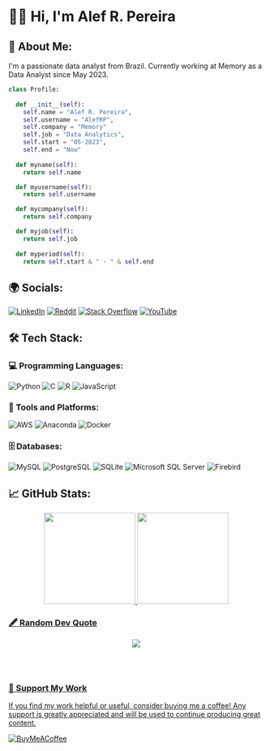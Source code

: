 # 🙋‍♂️ Hi, I'm Alef R. Pereira

## 🚀 About Me:
I'm a passionate data analyst from Brazil. Currently working at Memory as a Data Analyst since May 2023.
```python
class Profile:
    
  def __init__(self):
    self.name = "Alef R. Pereira",
    self.username = "AlefRP",
    self.company = "Memory"
    self.job = "Data Analytics",
    self.start = "05-2023",
    self.end = "Now"
  
  def myname(self):
    return self.name

  def myusername(self):
    return self.username

  def mycompany(self):
    return self.company

  def myjob(self):
    return self.job
  
  def myperiod(self):
    return self.start & " - " & self.end

```

## 🌍 Socials:
[![LinkedIn](https://img.shields.io/badge/LinkedIn-%230077B5.svg?logo=linkedin&logoColor=white)](https://linkedin.com/in/alefrpereira) 
[![Reddit](https://img.shields.io/badge/Reddit-%23FF4500.svg?logo=Reddit&logoColor=white)](https://reddit.com/user/alefrp) 
[![Stack Overflow](https://img.shields.io/badge/-Stackoverflow-FE7A16?logo=stack-overflow&logoColor=white)](https://stackoverflow.com/users/6405001) 
[![YouTube](https://img.shields.io/badge/YouTube-%23FF0000.svg?logo=YouTube&logoColor=white)](https://youtube.com/@alefrodrigopereira9708)

## 🛠️ Tech Stack:
### 💻 Programming Languages:
![Python](https://img.shields.io/badge/python-3670A0?style=flat&logo=python&logoColor=ffdd54)
![C](https://img.shields.io/badge/c-%2300599C.svg?style=flat&logo=c&logoColor=white) 
![R](https://img.shields.io/badge/r-%23276DC3.svg?style=flat&logo=r&logoColor=white) 
![JavaScript](https://img.shields.io/badge/javascript-%23323330.svg?style=flat&logo=javascript&logoColor=%23F7DF1E)

### 🧰 Tools and Platforms:
![AWS](https://img.shields.io/badge/AWS-%23FF9900.svg?style=flat&logo=amazon-aws&logoColor=white) 
![Anaconda](https://img.shields.io/badge/Anaconda-%2344A833.svg?style=flat&logo=anaconda&logoColor=white) 
![Docker](https://img.shields.io/badge/docker-%230db7ed.svg?style=flat&logo=docker&logoColor=white)

### 🗄️ Databases:
![MySQL](https://img.shields.io/badge/mysql-%2300f.svg?style=flat&logo=mysql&logoColor=white)
![PostgreSQL](https://img.shields.io/badge/postgres-%23316192.svg?style=flat&logo=postgresql&logoColor=white)
![SQLite](https://img.shields.io/badge/sqlite-%2307405e.svg?style=flat&logo=sqlite&logoColor=white)
![Microsoft SQL Server](https://img.shields.io/badge/Microsoft%20SQL%20Server-CC2927?style=flat&logo=microsoft%20sql%20server&logoColor=white)
![Firebird](https://img.shields.io/badge/firebird-%23FF3333.svg?style=flat&logo=firebird&logoColor=white)

## 📈 GitHub Stats:
<div align="center">
  <a href="https://github.com/AlefRP">
  <img height="180px" src="https://github-readme-stats.vercel.app/api?username=AlefRP&show_icons=true&theme=default&include_all_commits=true&count_private=true"/>
  <img height="180px" src="https://github-readme-stats.vercel.app/api/top-langs/?username=AlefRP&layout=compact&langs_count=7&theme=default"/>
</div>

### 🖋️ Random Dev Quote
<div align="center" style="margin-bottom:5em;">
    <img src="https://quotes-github-readme.vercel.app/api?type=horizontal&theme=light" />
</div>

### 🎁 Support My Work
If you find my work helpful or useful, consider buying me a coffee! Any support is greatly appreciated and will be used to continue producing great content.

[![BuyMeACoffee](https://img.shields.io/badge/Buy%20Me%20a%20Coffee-ffdd00?style=for-the-badge&logo=buy-me-a-coffee&logoColor=black)](https://buymeacoffee.com/www.buymeacoffee.com/alefrpereira)
